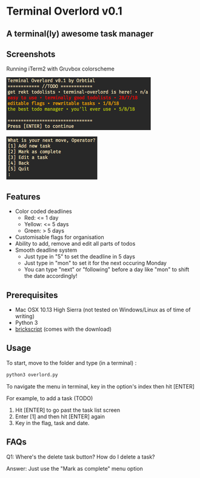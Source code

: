 # Terminal Overlord v0.1
## A terminal(ly) awesome task manager

## Screenshots
Running iTerm2 with Gruvbox colorscheme

![alt-text](https://github.com/Orbtial/terminal-overlord/blob/master/Screenshots/terminal-overlord%20screenshot(1).png "Task list screen")

![alt-text](https://github.com/Orbtial/terminal-overlord/blob/master/Screenshots/terminal-overlord%20screenshot(2).png "Operator menu screen")

## Features
* Color coded deadlines
	* Red: <= 1 day
	* Yellow: <= 5 days
	* Green: > 5 days
* Customisable flags for organisation
* Ability to add, remove and edit all parts of todos
* Smooth deadline system
	* Just type in "5" to set the deadline in 5 days
	* Just type in "mon" to set it for the next occuring Monday
	* You can type "next" or "following" before a day like "mon" to shift the date accordingly!
	
## Prerequisites
* Mac OSX 10.13 High Sierra (not tested on Windows/Linux as of time of writing)
* Python 3
* [brickscript](https://pypi.org/project/brickscript/) (comes with the download)

## Usage
To start, move to the folder and type (in a terminal) :
```bash
python3 overlord.py
```

To navigate the menu in terminal, key in the option's index then hit [ENTER]

For example, to add a task (TODO)
1. Hit [ENTER] to go past the task list screen
2. Enter [1] and then hit [ENTER] again
3. Key in the flag, task and date.

## FAQs
Q1: Where's the delete task button? How do I delete a task?

Answer: Just use the "Mark as complete" menu option
